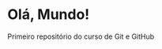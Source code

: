 # Olá, Mundo!
 Primeiro repositório do curso de Git e GitHub
                                                                                                                                                                                            
